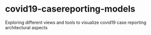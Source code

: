 # covid19-casereporting-models
Exploring different views and tools to visualize covid19 case reporting architectural aspects
